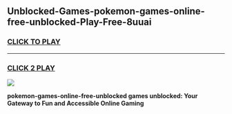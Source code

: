 
## Unblocked-Games-pokemon-games-online-free-unblocked-Play-Free-8uuai
<h3>
<a href="https://premium76.site?title=pokemon-games-online-free-unblocked&ref=22A">CLICK TO PLAY</a></h3>
<hr>

<h3>
<a href="https://premium76.site?title=pokemon-games-online-free-unblocked&ref=22A">CLICK 2 PLAY</a>
  
</h3>

<a href="https://premium76.site?title=pokemon-games-online-free-unblocked&ref=22A"><img src="https://clearcache.store/games.png"></a>


**pokemon-games-online-free-unblocked games unblocked: Your Gateway to Fun and Accessible Online Gaming**
